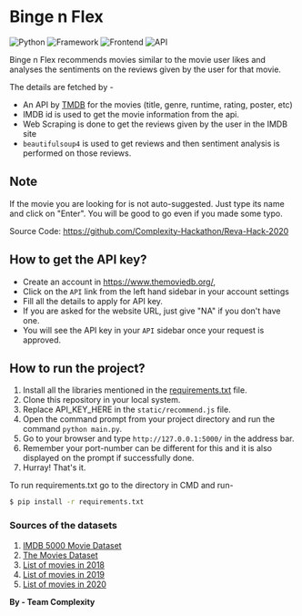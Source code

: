 # Binge n Flex

![Python](https://img.shields.io/badge/Python-3.9-blueviolet)
![Framework](https://img.shields.io/badge/Framework-Flask-red)
![Frontend](https://img.shields.io/badge/Frontend-HTML/CSS/JS-green)
![API](https://img.shields.io/badge/API-TMDB-fcba03)

Binge n Flex recommends movies similar to the movie user likes and analyses the sentiments on the reviews given by the user for that movie.

The details are fetched by -
- An API by [TMDB](https://www.themoviedb.org/documentation/api) for the movies (title, genre, runtime, rating, poster, etc)
- IMDB id is used to get the movie information from the api.
- Web Scraping is done to get the reviews given by the user in the IMDB site 
- `beautifulsoup4` is used to get reviews and then sentiment analysis is performed on those reviews.

## Note

If the movie you are looking for is not auto-suggested. Just type its name and click on "Enter". You will be good to go even if you made some typo.

Source Code: https://github.com/Complexity-Hackathon/Reva-Hack-2020

## How to get the API key?

- Create an account in https://www.themoviedb.org/, 
- Click on the `API` link from the left hand sidebar in your account settings 
- Fill all the details to apply for API key. 
- If you are asked for the website URL, just give "NA" if you don't have one. 
- You will see the API key in your `API` sidebar once your request is approved.

## How to run the project?

1. Install all the libraries mentioned in the [requirements.txt](https://github.com/Complexity-Hackathon/Reva-Hack-2020/blob/main/Movie%20recommender/requirements.txt) file.
2. Clone this repository in your local system.
3. Replace API_KEY_HERE in the `static/recommend.js` file.
4. Open the command prompt from your project directory and run the command `python main.py`.
5. Go to your browser and type `http://127.0.0.1:5000/` in the address bar.
6. Remember your port-number can be different for this and it is also displayed on the prompt if successfully done. 
7. Hurray! That's it.

To run requirements.txt go to the directory in CMD and run-
```sh
$ pip install -r requirements.txt
```

### Sources of the datasets 

1. [IMDB 5000 Movie Dataset](https://www.kaggle.com/carolzhangdc/imdb-5000-movie-dataset)
2. [The Movies Dataset](https://www.kaggle.com/rounakbanik/the-movies-dataset)
3. [List of movies in 2018](https://en.wikipedia.org/wiki/List_of_American_films_of_2018)
4. [List of movies in 2019](https://en.wikipedia.org/wiki/List_of_American_films_of_2019)
5. [List of movies in 2020](https://en.wikipedia.org/wiki/List_of_American_films_of_2020)

**By - Team Complexity**